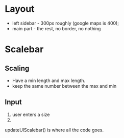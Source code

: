 # Layout
  * left sidebar - 300px roughly (google maps is 400);
  * main part - the rest, no border, no nothing

# Scalebar
## Scaling
* Have a min length and max length. 
* keep the same number between the max and min

## Input
1. user enters a size
2. 


updateUIScalebar() is where all the code goes.